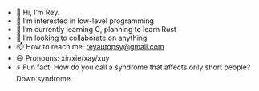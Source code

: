 - 👋 Hi, I’m Rey.
- 👀 I’m interested in low-level programming
- 🌱 I’m currently learning C, planning to learn Rust
- 💞️ I’m looking to collaborate on anything
- 📫 How to reach me: reyautopsy@gmail.com
- 😄 Pronouns: xir/xie/xay/xuy
- ⚡ Fun fact: How do you call a syndrome that affects only short people? Down syndrome.

<!---
ReySkumcnut/ReySkumcnut is a ✨ special ✨ repository because its `README.md` (this file) appears on your GitHub profile.
You can click the Preview link to take a look at your changes.
--->
